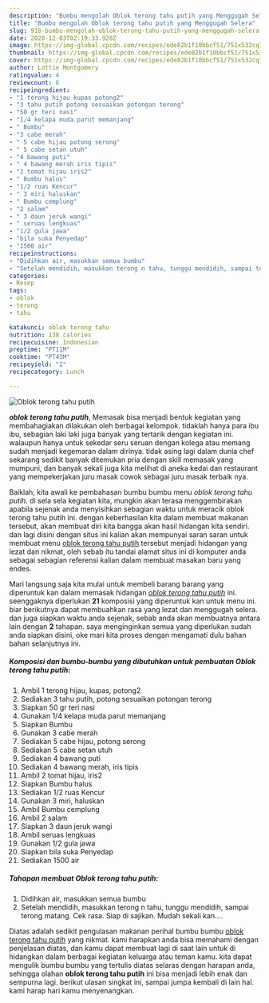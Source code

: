 ```yaml
---
description: "Bumbu mengolah Oblok terong tahu putih yang Menggugah Selera"
title: "Bumbu mengolah Oblok terong tahu putih yang Menggugah Selera"
slug: 918-bumbu-mengolah-oblok-terong-tahu-putih-yang-menggugah-selera
date: 2020-12-03T02:19:33.928Z
image: https://img-global.cpcdn.com/recipes/ede82b1f10bbcf51/751x532cq70/oblok-terong-tahu-putih-foto-resep-utama.jpg
thumbnail: https://img-global.cpcdn.com/recipes/ede82b1f10bbcf51/751x532cq70/oblok-terong-tahu-putih-foto-resep-utama.jpg
cover: https://img-global.cpcdn.com/recipes/ede82b1f10bbcf51/751x532cq70/oblok-terong-tahu-putih-foto-resep-utama.jpg
author: Lottie Montgomery
ratingvalue: 4
reviewcount: 6
recipeingredient:
- "1 terong hijau kupas potong2"
- "3 tahu putih potong sesuaikan potongan terong"
- "50 gr teri nasi"
- "1/4 kelapa muda parut memanjang"
- " Bumbu"
- "3 cabe merah"
- " 5 cabe hijau potong serong"
- " 5 cabe setan utuh"
- "4 bawang puti"
- " 4 bawang merah iris tipis"
- "2 tomat hijau iris2"
- " Bumbu halus"
- "1/2 ruas Kencur"
- " 3 miri haluskan"
- " Bumbu cemplung"
- "2 salam"
- " 3 daun jeruk wangi"
- " seruas lengkuas"
- "1/2 gula jawa"
- "bila suka Penyedap"
- "1500 air"
recipeinstructions:
- "Didihkan air, masukkan semua bumbu"
- "Setelah mendidih, masukkan terong n tahu, tunggu mendidih, sampai terong matang. Cek rasa. Siap di sajikan. Mudah sekali kan...."
categories:
- Resep
tags:
- oblok
- terong
- tahu

katakunci: oblok terong tahu 
nutrition: 138 calories
recipecuisine: Indonesian
preptime: "PT11M"
cooktime: "PT43M"
recipeyield: "2"
recipecategory: Lunch

---
```



![Oblok terong tahu putih](https://img-global.cpcdn.com/recipes/ede82b1f10bbcf51/751x532cq70/oblok-terong-tahu-putih-foto-resep-utama.jpg)

<b><i>oblok terong tahu putih</i></b>, Memasak bisa menjadi bentuk kegiatan yang membahagiakan dilakukan oleh berbagai kelompok. tidaklah hanya para ibu ibu, sebagian laki laki juga banyak yang tertarik dengan kegiatan ini. walaupun hanya untuk sekedar seru seruan dengan kolega atau memang sudah menjadi kegemaran dalam dirinya. tidak asing lagi dalam dunia chef sekarang sedikit banyak ditemukan pria dengan skill memasak yang mumpuni, dan banyak sekali juga kita melihat di aneka kedai dan restaurant yang mempekerjakan juru masak cowok sebagai juru masak terbaik nya.



Baiklah, kita awali ke pembahasan bumbu bumbu menu <i>oblok terong tahu putih</i>. di sela sela kegiatan kita, mungkin akan terasa menggembirakan apabila sejenak anda menyisihkan sebagian waktu untuk meracik oblok terong tahu putih ini. dengan keberhasilan kita dalam membuat makanan tersebut, akan membuat diri kita bangga akan hasil hidangan kita sendiri. dan lagi disini dengan situs ini kalian akan mempunyai saran saran untuk membuat menu <u>oblok terong tahu putih</u> tersebut menjadi hidangan yang lezat dan nikmat, oleh sebab itu tandai alamat situs ini di komputer anda sebagai sebagian referensi kalian dalam membuat masakan baru yang endes.


Mari langsung saja kita mulai untuk membeli barang barang yang diperuntuk kan dalam memasak hidangan <u><i>oblok terong tahu putih</i></u> ini. seenggaknya diperlukan <b>21</b> komposisi yang diperuntuk kan untuk menu ini. biar berikutnya dapat membuahkan rasa yang lezat dan menggugah selera. dan juga siapkan waktu anda sejenak, sebab anda akan membuatnya antara lain dengan <b>2</b> tahapan. saya menginginkan semua yang diperlukan sudah anda siapkan disini, oke mari kita proses dengan mengamati dulu bahan bahan selanjutnya ini.

<!--inarticleads1-->

##### Komposisi dan bumbu-bumbu yang dibutuhkan untuk pembuatan Oblok terong tahu putih:

1. Ambil 1 terong hijau, kupas, potong2
1. Sediakan 3 tahu putih, potong sesuaikan potongan terong
1. Siapkan 50 gr teri nasi
1. Gunakan 1/4 kelapa muda parut memanjang
1. Siapkan  Bumbu
1. Gunakan 3 cabe merah
1. Sediakan  5 cabe hijau, potong serong
1. Sediakan  5 cabe setan utuh
1. Sediakan 4 bawang puti
1. Sediakan  4 bawang merah, iris tipis
1. Ambil 2 tomat hijau, iris2
1. Siapkan  Bumbu halus
1. Sediakan 1/2 ruas Kencur
1. Gunakan  3 miri, haluskan
1. Ambil  Bumbu cemplung
1. Ambil 2 salam
1. Siapkan  3 daun jeruk wangi
1. Ambil  seruas lengkuas
1. Gunakan 1/2 gula jawa
1. Siapkan bila suka Penyedap
1. Sediakan 1500 air




<!--inarticleads2-->

##### Tahapan membuat Oblok terong tahu putih:

1. Didihkan air, masukkan semua bumbu
1. Setelah mendidih, masukkan terong n tahu, tunggu mendidih, sampai terong matang. Cek rasa. Siap di sajikan. Mudah sekali kan....




Diatas adalah sedikit pengulasan makanan perihal bumbu bumbu <u>oblok terong tahu putih</u> yang nikmat. kami harapkan anda bisa memahami dengan penjelasan diatas, dan kamu dapat membuat lagi di saat lain untuk di hidangkan dalam berbagai kegiatan keluarga atau teman kamu. kita dapat mengulik bumbu bumbu yang tertulis diatas selaras dengan harapan anda, sehingga olahan <b>oblok terong tahu putih</b> ini bisa menjadi lebih enak dan sempurna lagi. berikut ulasan singkat ini, sampai jumpa kembali di lain hal. kami harap hari kamu menyenangkan.
